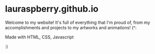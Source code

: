 # lauraspberry.github.io

Welcome to my website! It's full of everything that I'm proud of, from my accomplishments and projects to my artworks and animations! (^:

Made with HTML, CSS, Javascript

:)
